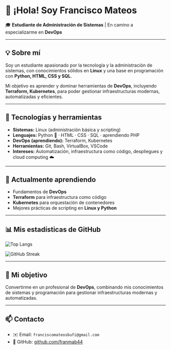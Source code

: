 # 👋 ¡Hola! Soy Francisco Mateos  
🎓 **Estudiante de Administración de Sistemas** | En camino a especializarme en **DevOps**

---

## 💡 Sobre mí
Soy un estudiante apasionado por la tecnología y la administración de sistemas, con conocimientos sólidos en **Linux** y una base en programación con **Python, HTML, CSS y SQL**.  

Mi objetivo es aprender y dominar herramientas de **DevOps**, incluyendo **Terraform, Kubernetes**, para poder gestionar infraestructuras modernas, automatizadas y eficientes.

---

## 🔧 Tecnologías y herramientas
- **Sistemas:** Linux (administración básica y scripting)  
- **Lenguajes:** Python 🐍 · HTML · CSS · SQL · aprendiendo PHP  
- **DevOps (aprendiendo):** Terraform, Kubernetes 
- **Herramientas:** Git, Bash, VirtualBox, VSCode  
- **Intereses:** Automatización, infraestructura como código, despliegues y cloud computing ☁️

---

## 📘 Actualmente aprendiendo
- Fundamentos de **DevOps**  
- **Terraform** para infraestructura como código  
- **Kubernetes** para orquestación de contenedores  
- Mejores prácticas de scripting en **Linux y Python**

---

## 📊 Mis estadísticas de GitHub

![Top Langs](https://github-readme-stats.vercel.app/api/top-langs/?username=franmab44&layout=compact&theme=tokyonight)

![GitHub Streak](https://streak-stats.demolab.com?user=franmab44&theme=tokyonight&hide_border=true)

---

## 🎯 Mi objetivo
Convertirme en un profesional de **DevOps**, combinando mis conocimientos de sistemas y programación para gestionar infraestructuras modernas y automatizadas.

---

## 📫 Contacto
- ✉️ Email: `franciscomateosbufi@gmail.com`  
- 🐙 GitHub: [github.com/franmab44](https://github.com/franmab44)
